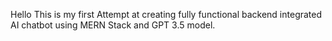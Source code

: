 Hello This is my first Attempt at creating fully functional backend integrated AI chatbot using MERN Stack and GPT 3.5 model.
